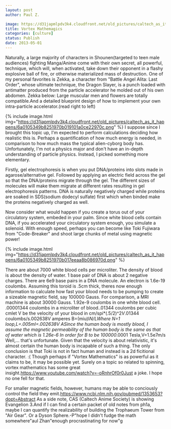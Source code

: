 ```yaml
---
layout: post
author: Paul Z.

image: https://d31japmlpdv3k4.cloudfront.net/old_pictures/caltech_as_it_happens/6a0105349b8251970b01901baae606970b.png
title: Vortex Mathemagics
categories: [culture]
status: Publish
date: 2013-05-01
---
```


Naturally, a large majority of characters in Shounen(targeted to teen male audiences) fighting Manga/Anime come with their own secret, all powerful, technique, which will, when activated, take down their opponent in a flashy explosive ball of fire, or otherwise materialized mass of destruction. One of my personal favorites is Zekka, a character from "Battle Angel Alita: Last Order", whose ultimate technique, the Dragon Slayer, is a punch loaded with antimatter produced from the particle accelerator he molded out of his own abdomen. Zekka below:
Large muscular men and flowers are totally compatible.And a detailed blueprint design of how to implement your own intra-particle accelerator.(read right to left)


{% include image.html img="https://d31japmlpdv3k4.cloudfront.net/old_pictures/caltech_as_it_happens/6a0105349b8251970b019101a0ce22970c.png" %}
I suppose since I brought this topic up, I'm expected to perform calculations deciding how realistic this is. Perhaps a quantification of how much energy is needed, in comparison to how much mass the typical alien-cyborg body has. Unfortunately, I'm not a physics major and don't have an in-depth understanding of particle physics. Instead, I picked something more elementary.

Firstly, gel electrophoresis is when you put DNA/proteins into slots made in agarose/alternative gel. Followed by applying an electric field across the gel so that the DNA/proteins migrate through the gel. The different sizes of molecules will make them migrate at different rates resulting in gel electrophoresis patterns. DNA is naturally negatively charged while proteins are soaked in SDS(sodium dodecyl sulfate) first which when binded make the proteins negatively charged as well.

Now consider what would happen if you create a torus out of your circulatory system, embeded in your palm. Since white blood cells contain DNA, if you accelerated your circulatory system enough, you simulate a solenoid. With enough speed, perhaps you can become like Toki Fujiwara from "Code-Breaker" and shoot large chunks of metal using magnetic power!


{% include image.html img="https://d31japmlpdv3k4.cloudfront.net/old_pictures/caltech_as_it_happens/6a0105349b8251970b017eeaa8b086970d.png" %}

There are about 7000 white blood cells per microliter. The density of blood is about the density of water. 1 base pair of DNA is about 2 negative charges. There are 6e9 base pairs in a DNA molecule. An electron is 1.6e-19 coulombs. Assuming this toroid is .5cm thick, theres now enough information to calculate how fast your blood needs to be pumping to create a sizeable magnetic field, say 100000 Gauss. For comparison, a MRI machine is about 30000 Gauss. 
1.92e-9 coulombs in one white blood cell. .00001344 coulombs in a microliter of blood..01344 coulombs per cubic cmlet V be the velocity of your blood in cm/spi*(.5/2)^2*V*.01344 coulombs/s.002638V amperes
B=(miu)I*N/LWhere N=1 loop,L=.005mI=.002638V ASince the human body is mostly blood, I assume the magnetic permeability of the human body is the same as that of water which is 1.26e-6
In order for B to be 100000*.0001 Tesla,V=1.5e7m/s
Well,... that's unfortunate. Given that the velocity is about relativistic, it's almost certain the human body is incapable of such a thing. The only conclusion is that Toki is not in fact human and instead is a 2d ficitional character. :(
Though perhaps if "Vortex Mathematics" is as powerful as it claims to be, it may be possible yet. Surely on a topic so related to spinning, vortex mathematics has some great insight.https://www.youtube.com/watch?v=-oRnhrOf0r0Just a joke. I hope no one fell for that.

For smaller magnetic fields, however, humans may be able to conciously control the field they emit.https://www.ncbi.nlm.nih.gov/pubmed/1353653?dopt=Abstract
As a side note, CAS (Caltech Anime Society) is showing Evangelion 3.And if I can find a certain packet of old notes from ph1a, maybe I can quantify the realizability of building the Trophaeum Tower from "Air Gear". Or a Dyson Sphere.-P"hope I didn't fudge the math somewhere"aul Zhan"enough procrastinating for now"g
